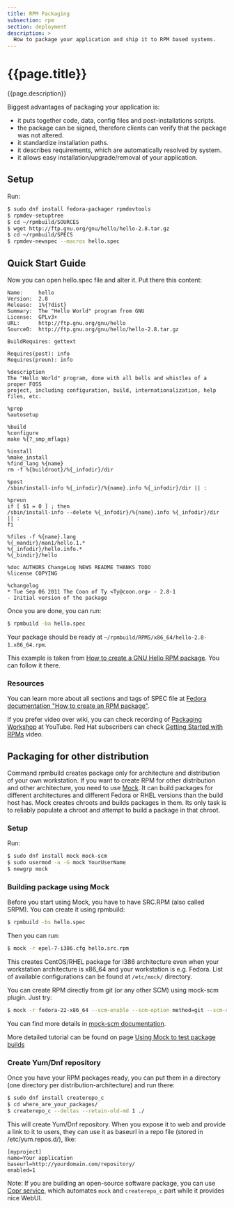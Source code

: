 ```yaml
---
title: RPM Packaging
subsection: rpm
section: deployment
description: >
  How to package your application and ship it to RPM based systems.
---
```


# {{page.title}}

{{page.description}}

Biggest advantages of packaging your application is:

 * it puts together code, data, config files and post-installations scripts.
 * the package can be signed, therefore clients can verify that the package was not altered.
 * it standardize installation paths.
 * it describes requirements, which are automatically resolved by system.
 * it allows easy installation/upgrade/removal of your application.

## Setup

Run:

```bash
$ sudo dnf install fedora-packager rpmdevtools
$ rpmdev-setuptree
$ cd ~/rpmbuild/SOURCES
$ wget http://ftp.gnu.org/gnu/hello/hello-2.8.tar.gz
$ cd ~/rpmbuild/SPECS
$ rpmdev-newspec --macros hello.spec
```

## Quick Start Guide

Now you can open hello.spec file and alter it. Put there this content:

```
Name:     hello
Version:  2.8
Release:  1%{?dist}
Summary:  The "Hello World" program from GNU
License:  GPLv3+
URL:      http://ftp.gnu.org/gnu/hello
Source0:  http://ftp.gnu.org/gnu/hello/hello-2.8.tar.gz

BuildRequires: gettext

Requires(post): info
Requires(preun): info

%description
The "Hello World" program, done with all bells and whistles of a proper FOSS
project, including configuration, build, internationalization, help files, etc.

%prep
%autosetup

%build
%configure
make %{?_smp_mflags}

%install
%make_install
%find_lang %{name}
rm -f %{buildroot}/%{_infodir}/dir

%post
/sbin/install-info %{_infodir}/%{name}.info %{_infodir}/dir || :

%preun
if [ $1 = 0 ] ; then
/sbin/install-info --delete %{_infodir}/%{name}.info %{_infodir}/dir || :
fi

%files -f %{name}.lang
%{_mandir}/man1/hello.1.*
%{_infodir}/hello.info.*
%{_bindir}/hello

%doc AUTHORS ChangeLog NEWS README THANKS TODO
%license COPYING

%changelog
* Tue Sep 06 2011 The Coon of Ty <Ty@coon.org> - 2.8-1
- Initial version of the package
```

Once you are done, you can run:

```bash
$ rpmbuild -ba hello.spec
```

Your package should be ready at `~/rpmbuild/RPMS/x86_64/hello-2.8-1.x86_64.rpm`.

This example is taken from [How to create a GNU Hello RPM package](https://fedoraproject.org/wiki/How_to_create_a_GNU_Hello_RPM_package). You can follow it there.


### Resources

You can learn more about all sections and tags of SPEC file at [Fedora documentation "How to create an RPM package"](https://fedoraproject.org/wiki/How_to_create_an_RPM_package).

If you prefer video over wiki, you can check recording of [Packaging Workshop](http://youtu.be/H4vxkuoimzc) at YouTube. Red Hat subscribers can check [Getting Started with RPMs](https://access.redhat.com/videos/214983) video.

## Packaging for other distribution

Command rpmbuild creates package only for architecture and distribution of your own workstation. If you want to create RPM for other distribution and other architecture, you need to use [Mock](https://fedoraproject.org/wiki/Mock). It can build packages for different architectures and different Fedora or RHEL versions than the build host has. Mock creates chroots and builds packages in them. Its only task is to reliably populate a chroot and attempt to build a package in that chroot.

### Setup

Run:

```bash
$ sudo dnf install mock mock-scm
$ sudo usermod -a -G mock YourUserName
$ newgrp mock
```

### Building package using Mock

Before you start using Mock, you have to have SRC.RPM (also called SRPM). You can create it using rpmbuild:

```bash
$ rpmbuild -bs hello.spec
```

Then you can run:

```bash
$ mock -r epel-7-i386.cfg hello.src.rpm
```

This creates CentOS/RHEL package for i386 architecture even when your workstation architecture is x86_64 and your workstation is e.g. Fedora. List of available configurations can be found at `/etc/mock/` directory.

You can create RPM directly from git (or any other SCM) using mock-scm plugin. Just try:

```bash
$ mock -r fedora-22-x86_64 --scm-enable --scm-option method=git --scm-option package=PKG --scm-option git_get=set --scm-option spec=YOUR.SPEC --scm-option branch=master --scm-option write_tar=True --scm-option git_get='git clone git@git_ip_address:SCM_PKG.git SCM_PKG'
```

You can find more details in [mock-scm documentation](https://fedoraproject.org/wiki/Projects/Mock/Plugin/Scm).

More detailed tutorial can be found on page [Using Mock to test package builds](https://fedoraproject.org/wiki/Using_Mock_to_test_package_builds)

### Create Yum/Dnf repository

Once you have your RPM packages ready, you can put them in a directory (one directory per distribution-architecture) and run there:

```bash
$ sudo dnf install createrepo_c
$ cd where_are_your_packages/
$ createrepo_c --deltas --retain-old-md 1 ./
```

This will create Yum/Dnf repository. When you expose it to web and provide a link to it to users, they can use it as baseurl in a repo file (stored in /etc/yum.repos.d/), like:

```
[myproject]
name=Your application
baseurl=http://yourdomain.com/repository/
enabled=1
```

Note: If you are building an open-source software package, you can use [Copr service](/deployment/copr/about.html), which automates `mock` and `createrepo_c` part while it provides nice WebUI.
